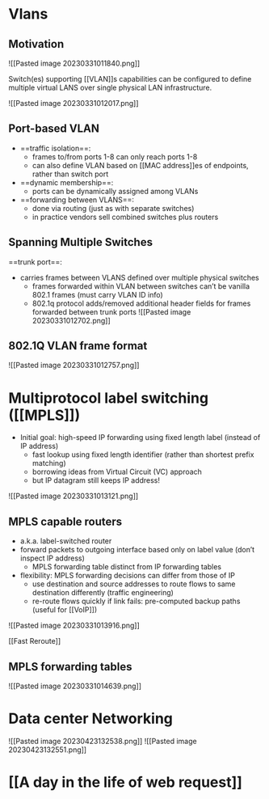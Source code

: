 # Vlans
## Motivation
![[Pasted image 20230331011840.png]]

Switch(es) supporting [[VLAN]]s capabilities can be configured to define multiple virtual LANS over single physical LAN infrastructure.

![[Pasted image 20230331012017.png]]

## Port-based VLAN
- ==traffic isolation==:
	- frames to/from ports 1-8 can only reach ports 1-8 
	- can also define VLAN based on [[MAC address]]es of endpoints, rather than switch port
- ==dynamic membership==:
	- ports can be dynamically assigned among VLANs
- ==forwarding between VLANS==:
	- done via routing (just as with separate switches) 
	- in practice vendors sell combined switches plus routers

## Spanning Multiple Switches
==trunk port==: 
- carries frames between VLANS defined over multiple physical switches
	- frames forwarded within VLAN between switches can’t be vanilla 802.1 frames (must carry VLAN ID info) 
	- 802.1q protocol adds/removed additional header fields for frames forwarded between trunk ports
![[Pasted image 20230331012702.png]]

## 802.1Q VLAN frame format
![[Pasted image 20230331012757.png]]

# Multiprotocol label switching ([[MPLS]])
- Initial goal: high-speed IP forwarding using fixed length label (instead of IP address) 
	- fast lookup using fixed length identifier (rather than shortest prefix matching) 
	- borrowing ideas from Virtual Circuit (VC) approach 
	- but IP datagram still keeps IP address!

![[Pasted image 20230331013121.png]]

## MPLS capable routers
- a.k.a. label-switched router 
- forward packets to outgoing interface based only on label value (don’t inspect IP address)
	- MPLS forwarding table distinct from IP forwarding tables 
- flexibility: MPLS forwarding decisions can differ from those of IP 
	- use destination and source addresses to route flows to same destination differently (traffic engineering) 
	- re-route flows quickly if link fails: pre-computed backup paths (useful for [[VoIP]])

![[Pasted image 20230331013916.png]]

[[Fast Reroute]]

## MPLS forwarding tables
![[Pasted image 20230331014639.png]]

# Data center Networking
![[Pasted image 20230423132538.png]]
![[Pasted image 20230423132551.png]]

# [[A day in the life of web request]]

